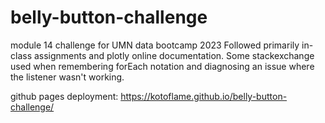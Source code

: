 # belly-button-challenge
module 14 challenge for UMN data bootcamp 2023
Followed primarily in-class assignments and plotly online documentation. Some stackexchange used when remembering forEach notation and diagnosing an issue where the listener wasn't working. 

github pages deployment: 
https://kotoflame.github.io/belly-button-challenge/
